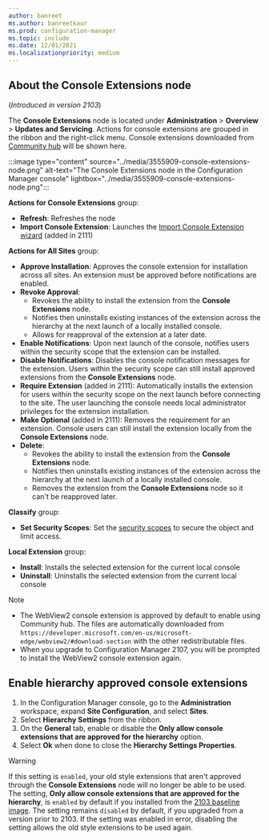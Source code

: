 ```yaml
---
author: banreet
ms.author: banreetkaur
ms.prod: configuration-manager
ms.topic: include
ms.date: 12/01/2021
ms.localizationpriority: medium
---
```

<!--This file will be shared. Currently it's in use by the admin-console-extensions.md file. Some headings may be context driven by the article-->

## About the Console Extensions node
<!--3555909-->
(*Introduced in version 2103*)

The **Console Extensions** node is located under **Administration** > **Overview** > **Updates and Servicing**. Actions for console extensions are grouped in the ribbon and the right-click menu. Console extensions downloaded from [Community hub](../community-hub-extensions.md) will be shown here.

:::image type="content" source="../media/3555909-console-extensions-node.png" alt-text="The Console Extensions node in the Configuration Manager console" lightbox="../media/3555909-console-extensions-node.png":::

**Actions for Console Extensions** group:
- **Refresh**: Refreshes the node
- **Import Console Extension**: Launches the [Import Console Extension wizard](../import-admin-console-extensions.md#bkmk_wizard) (added in 2111)

**Actions for All Sites** group:
- **Approve Installation**: Approves the console extension for installation across all sites. An extension must be approved before notifications are enabled.
- **Revoke Approval**:
   - Revokes the ability to install the extension from the **Console Extensions** node.
   - Notifies then uninstalls existing instances of the extension across the hierarchy at the next launch of a locally installed console.
   - Allows for reapproval of the extension at a later date.
- **Enable Notifications**: Upon next launch of the console, notifies users within the security scope that the extension can be installed.
- **Disable Notifications**: Disables the console notification messages for the extension. Users within the security scope can still install approved extensions from the **Console Extensions** node.
- **Require Extension** (added in 2111): Automatically installs the extension for users within the security scope on the next launch before connecting to the site. The user launching the console needs local administrator privileges for the extension installation. <!--10486584-->
- **Make Optional** (added in 2111): Removes the requirement for an extension. Console users can still install the extension locally from the **Console Extensions** node.  <!--10486584--> 
- **Delete**:
   - Revokes the ability to install the extension from the **Console Extensions** node.
   - Notifies then uninstalls existing instances of the extension across the hierarchy at the next launch of a locally installed console.
   - Removes the extension from the **Console Extensions** node so it can't be reapproved later.

**Classify** group:

- **Set Security Scopes**: Set the [security scopes](../../../understand/fundamentals-of-role-based-administration.md#security-scopes) to secure the object and limit access.

**Local Extension** group:

- **Install**: Installs the selected extension for the current local console
- **Uninstall**: Uninstalls the selected extension from the current local console

> [!NOTE]
> - The WebView2 console extension is approved by default to enable using Community hub. The files are automatically downloaded from `https://developer.microsoft.com/en-us/microsoft-edge/webview2/#download-section` with the other redistributable files.
> - When you upgrade to Configuration Manager 2107, you will be prompted to install the WebView2 console extension again. <!--10247811, 10005418-->

## Enable hierarchy approved console extensions

1. In the Configuration Manager console, go to the **Administration** workspace, expand **Site Configuration**, and select **Sites**.
1. Select **Hierarchy Settings** from the ribbon.
1. On the **General** tab, enable or disable the **Only allow console extensions that are approved for the hierarchy** option.
1. Select **Ok** when done to close the **Hierarchy Settings Properties**.

> [!WARNING]
> If this setting is `enabled`, your old style extensions that aren't approved through the **Console Extensions** node will no longer be able to be used. The setting, **Only allow console extensions that are approved for the hierarchy**, is `enabled` by default if you installed from the [2103 baseline image](../updates.md#bkmk_Baselines). The setting remains `disabled` by default, if you upgraded from a version prior to 2103. If the setting was enabled in error, disabling the setting allows the old style extensions to be used again.
